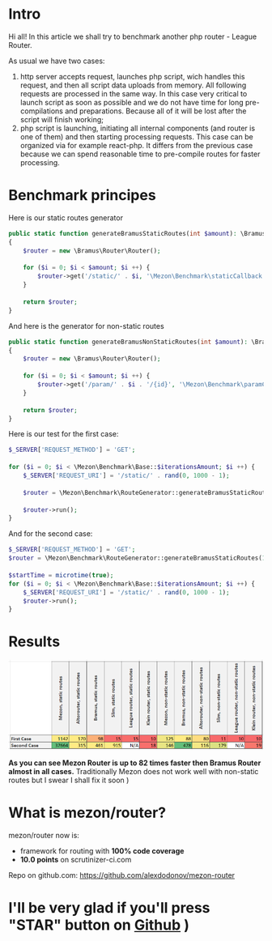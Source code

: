# Intro

Hi all! In this article we shall try to benchmark another php router - League Router.

As usual we have two cases:

1. http server accepts request, launches php script, wich handles this request, and then all script data uploads from memory. All following requests are processed in the same way. In this case very critical to launch script as soon as possible and we do not have time for long pre-compilations and preparations. Because all of it will be lost after the script will finish working;
2. php script is launching, initiating all internal components (and router is one of them) and then starting processing requests. This case can be organized via for example react-php. It differs from the previous case because we can spend reasonable time to pre-compile routes for faster processing.

# Benchmark principes

Here is our static routes generator

```php
public static function generateBramusStaticRoutes(int $amount): \Bramus\Router\Router
{
    $router = new \Bramus\Router\Router();

    for ($i = 0; $i < $amount; $i ++) {
        $router->get('/static/' . $i, '\Mezon\Benchmark\staticCallback');
    }

    return $router;
}
```

And here is the generator for non-static routes

```php
public static function generateBramusNonStaticRoutes(int $amount): \Bramus\Router\Router
{
    $router = new \Bramus\Router\Router();

    for ($i = 0; $i < $amount; $i ++) {
        $router->get('/param/' . $i . '/{id}', '\Mezon\Benchmark\paramCallback');
    }

    return $router;
}
```

Here is our test for the first case:

```php
$_SERVER['REQUEST_METHOD'] = 'GET';

for ($i = 0; $i < \Mezon\Benchmark\Base::$iterationsAmount; $i ++) {
    $_SERVER['REQUEST_URI'] = '/static/' . rand(0, 1000 - 1);

    $router = \Mezon\Benchmark\RouteGenerator::generateBramusStaticRoutes(1000);

    $router->run();
}
```

And for the second case:

```php
$_SERVER['REQUEST_METHOD'] = 'GET';
$router = \Mezon\Benchmark\RouteGenerator::generateBramusStaticRoutes(1000);

$startTime = microtime(true);
for ($i = 0; $i < \Mezon\Benchmark\Base::$iterationsAmount; $i ++) {
    $_SERVER['REQUEST_URI'] = '/static/' . rand(0, 1000 - 1);
    $router->run();
}
```

# Results

 

![table](./images/table-bramus.png)

**As you can see Mezon Router is up to 82 times faster then Bramus Router almost in all cases.** Traditionally Mezon does not work well with non-static routes but I swear I shall fix it soon )

# What is mezon/router?

mezon/router now is:

- framework for routing with **100% code coverage**
- **10.0 points** on scrutinizer-ci.com

Repo on github.com: https://github.com/alexdodonov/mezon-router

# I'll be very glad if you'll press "STAR" button on [Github](https://github.com/alexdodonov/mezon-router) )
